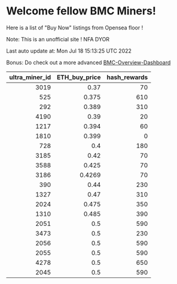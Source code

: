 # Welcome fellow BMC Miners!
Here is a list of "Buy Now" listings from Opensea floor !

Note: This is an unofficial site ! NFA DYOR

Last auto update at: Mon Jul 18 15:13:25 UTC 2022

Bonus: Do check out a more advanced [BMC-Overview-Dashboard](https://dune.com/defifunk/BMC-Overview-Dashboard)


|   ultra_miner_id |   ETH_buy_price |   hash_rewards |
|-----------------:|----------------:|---------------:|
|             3019 |          0.37   |             70 |
|              525 |          0.375  |            610 |
|              292 |          0.389  |            310 |
|             4190 |          0.39   |             20 |
|             1217 |          0.394  |             60 |
|             1810 |          0.399  |              0 |
|              728 |          0.4    |            180 |
|             3185 |          0.42   |             70 |
|             3588 |          0.425  |             70 |
|             3186 |          0.4269 |             70 |
|              390 |          0.44   |            230 |
|             1327 |          0.47   |            310 |
|             2024 |          0.475  |            350 |
|             1310 |          0.485  |            390 |
|             2051 |          0.5    |            590 |
|             3473 |          0.5    |            230 |
|             2056 |          0.5    |            590 |
|             2055 |          0.5    |            590 |
|             4278 |          0.5    |            650 |
|             2045 |          0.5    |            590 |